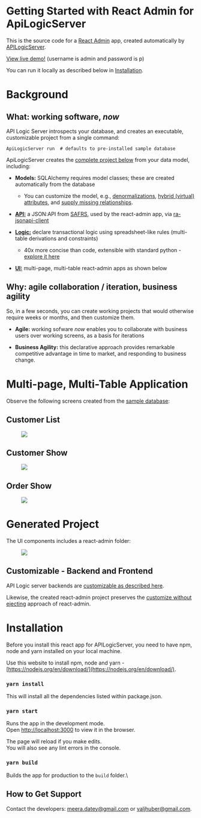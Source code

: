 # Getting Started with React Admin for ApiLogicServer

This is the source code for a [React Admin](https://marmelab.com/react-admin/) app, created automatically by [APILogicServer](https://github.com/valhuber/ApiLogicServer). 

[View live demo!](https://apilogicserver.askteam.how/) 
(username is admin and password is p)

You can run it locally as described below in [Installation](#Installation).

# Background

## What: working software, *now*

API Logic Server introspects your database, and creates an executable, customizable project from a single command:

```
ApiLogicServer run  # defaults to pre-installed sample database
```

ApiLogicServer creates the [complete project below]((#generated-project)) from your data model, including:
* **Models:** SQLAlchemy requires model classes; these are created automatically from the database
  * You can customize the model, e.g., [denormalizations](https://github.com/valhuber/LogicBank/wiki/Denormalization), [hybrid (virtual) attributes](https://github.com/valhuber/LogicBank/wiki/Denormalization), and [supply missing relationships](https://github.com/valhuber/LogicBank/wiki/Managing-Rules#relationships-db-or-virtual).
  
* [**API:**](https://github.com/valhuber/ApiLogicServer#api-safrs-jsonapi-and-swagger) a JSON:API from [SAFRS](https://github.com/thomaxxl/safrs#readme), used by the react-admin app, via [ra-jsonapi-client](https://github.com/henvo/ra-jsonapi-client)
* [**Logic:**](https://github.com/valhuber/ApiLogicServer#logic) declare transactional logic using spreadsheet-like rules (multi-table derivations and constraints)
  * 40x more concise than code, extensible with standard python - [explore it here](https://github.com/valhuber/ApiLogicServer/wiki/Tutorial#2-explore-transaction-logic)
* [**UI:**](#multi-page-multi-table-application) multi-page, multi-table react-admin apps as shown below

## Why: agile collaboration / iteration, business agility

So, in a few seconds, you can create working projects that would otherwise require weeks or months, and then customize them.

* **Agile:** working sofware *now* enables you to collaborate with business users over working screens, as a basis for iterations

* **Business Agility:** this declarative approach provides remarkable competitive advantage in time to market, and responding to business change.


# Multi-page, Multi-Table Application

Observe the following screens created from the [sample database](https://github.com/valhuber/ApiLogicServer/wiki/Sample-Database):

## Customer List

<figure><img src="https://github.com/valhuber/apilogicserver-react-admin-genned/raw/main/screen-shots/CustomerList.png"></figure>

## Customer Show

<figure><img src="https://github.com/valhuber/apilogicserver-react-admin-genned/raw/main/screen-shots/CustomerShow.png"></figure>

## Order Show

<figure><img src="https://github.com/valhuber/apilogicserver-react-admin-genned/raw/main/screen-shots/OrderShow.png"></figure>

# Generated Project

The UI components includes a react-admin folder:

<figure><img src="https://github.com/valhuber/apilogicserver-react-admin-genned/raw/main/screen-shots/created-project.png"></figure>

## Customizable - Backend and Frontend

API Logic server backends are [customizable as described here](https://github.com/valhuber/ApiLogicServer#customize-the-created-project).

Likewise, the created react-admin project preserves the [customize without ejecting](https://marmelab.com/blog/2021/07/22/cra-webpack-no-eject.html) approach of react-admin.



# Installation

Before you install this react app for APILogicServer, you need to have npm, node and yarn installed on your local machine. 

Use this website to install npm, node and yarn - [https://nodejs.org/en/download/](https://nodejs.org/en/download/).

### `yarn install`
This will install all the dependencies listed within package.json.

### `yarn start`
Runs the app in the development mode.\
Open [http://localhost:3000](http://localhost:3000) to view it in the browser.

The page will reload if you make edits.\
You will also see any lint errors in the console.

### `yarn build`

Builds the app for production to the `build` folder.\

## How to Get Support

Contact the developers: meera.datey@gmail.com or valjhuber@gmail.com.

